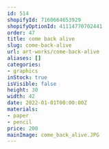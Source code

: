 ```yaml
---
id: 514
shopifyId: 7160664653929
shopifyOptionId: 41114770702441
order: 47
title: come back alive
slug: come-back-alive
url: art-works/come-back-alive
aliases: []
categories:
- graphics
inStock: true
isVisible: false
height: 30
width: 42
date: 2022-01-01T00:00:00Z
materials:
- paper
- pencil
price: 200
mainImage: come_back_alive.JPG
---
```

